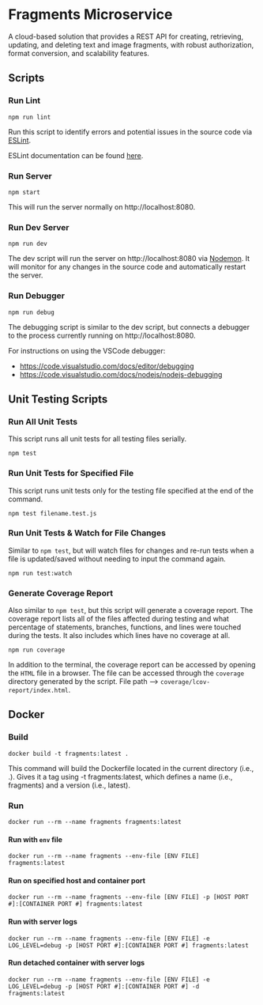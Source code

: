 # Fragments Microservice

A cloud-based solution that provides a REST API for creating, retrieving, updating, and deleting text and image fragments, with robust authorization, format conversion, and scalability features.

## Scripts

### Run Lint

```
npm run lint
```

Run this script to identify errors and potential issues in the source code via [ESLint](https://eslint.org/).

ESLint documentation can be found [here](https://eslint.org/docs/latest).

### Run Server

```
npm start
```

This will run the server normally on http://localhost:8080.

### Run Dev Server

```
npm run dev
```

The dev script will run the server on http://localhost:8080 via [Nodemon](https://nodemon.io/). It will monitor for any changes in the source code and automatically restart the server.

### Run Debugger

```
npm run debug
```

The debugging script is similar to the dev script, but connects a debugger to the process currently running on http://localhost:8080.

For instructions on using the VSCode debugger:

- https://code.visualstudio.com/docs/editor/debugging
- https://code.visualstudio.com/docs/nodejs/nodejs-debugging

## Unit Testing Scripts

### Run All Unit Tests

This script runs all unit tests for all testing files serially.

```
npm test
```

### Run Unit Tests for Specified File

This script runs unit tests only for the testing file specified at the end of the command.

```
npm test filename.test.js
```

### Run Unit Tests & Watch for File Changes

Similar to `npm test`, but will watch files for changes and re-run tests when a file is updated/saved without needing to input the command again.

```
npm run test:watch
```

### Generate Coverage Report

Also similar to `npm test`, but this script will generate a coverage report. The coverage report lists all of the files affected during testing and what percentage of statements, branches, functions, and lines were touched during the tests. It also includes which lines have no coverage at all.

```
npm run coverage
```

In addition to the terminal, the coverage report can be accessed by opening the `HTML` file in a browser. The file can be accessed through the `coverage` directory generated by the script. File path --> `coverage/lcov-report/index.html`.

## Docker

### Build

```
docker build -t fragments:latest .
```

This command will build the Dockerfile located in the current directory (i.e., .). Gives it a tag using -t fragments:latest, which defines a name (i.e., fragments) and a version (i.e., latest).

### Run

```
docker run --rm --name fragments fragments:latest
```

#### Run with `env` file

```
docker run --rm --name fragments --env-file [ENV FILE] fragments:latest
```

#### Run on specified host and container port

```
docker run --rm --name fragments --env-file [ENV FILE] -p [HOST PORT #]:[CONTAINER PORT #] fragments:latest
```

#### Run with server logs

```
docker run --rm --name fragments --env-file [ENV FILE] -e LOG_LEVEL=debug -p [HOST PORT #]:[CONTAINER PORT #] fragments:latest
```

#### Run detached container with server logs

```
docker run --rm --name fragments --env-file [ENV FILE] -e LOG_LEVEL=debug -p [HOST PORT #]:[CONTAINER PORT #] -d fragments:latest
```
